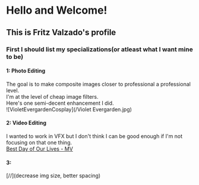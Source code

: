 # Hello and Welcome! 
## This is Fritz Valzado's profile


### First I should list my specializations(or atleast what I want mine to be)
#### 1: Photo Editing
The goal is to make composite images closer to professional a professional level.  
I'm at the level of cheap image filters.  
Here's one semi-decent enhancement I did.  
![VioletEvergardenCosplay](/Violet Evergarden.jpg)  
#### 2: Video Editing
I wanted to work in VFX but I don't think I can be good enough if I'm not focusing on that one thing.  
[Best Day of Our Lives - MV](https://youtu.be/j4YP27866kU)
#### 3: 
[//](decrease img size, better spacing)
